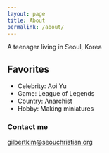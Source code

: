 ```yaml
---
layout: page
title: About
permalink: /about/
---
```


A teenager living in Seoul, Korea

## Favorites

* Celebrity: Aoi Yu
* Game: League of Legends
* Country: Anarchist
* Hobby: Making miniatures

### Contact me

[gilbertkim@seouchristian.org](mailto:gilbertkim@seouchristian.org)
